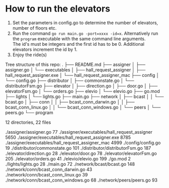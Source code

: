 # How to run the elevators

1. Set the parameters in config.go to determine the number of elevators, number of floors etc.
2. Run the command `go run main.go -port=xxxx -id=x`. Alternatively run the `program` executable with the same command line arguments.\
The id's must be integers and the first id has to be 0. Additional elevators increment the id by 1.
3. Enjoy the ride(s)

Tree structure of this repo: 
.
├── README.md
├── assigner
│   ├── assigner.go
│   └── executables
│       ├── hall_request_assigner
│       ├── hall_request_assigner.exe
│       └── hall_request_assigner_mac
├── config
│   └── config.go
├── distributor
│   ├── commonstate.go
│   └── distributorFsm.go
├── elevator
│   ├── direction.go
│   ├── door.go
│   ├── elevatorFsm.go
│   └── orders.go
├── elevio
│   └── elevio.go
├── go.mod
├── lights
│   └── lights.go
├── main.go
├── network
│   ├── bcast
│   │   └── bcast.go
│   ├── conn
│   │   ├── bcast_conn_darwin.go
│   │   ├── bcast_conn_linux.go
│   │   └── bcast_conn_windows.go
│   └── peers
│       └── peers.go
└── program

12 directories, 22 files

./assigner/assigner.go                            77
./assigner/executables/hall_request_assigner      5650
./assigner/executables/hall_request_assigner.exe  8785
./assigner/executables/hall_request_assigner_mac  4999
./config/config.go                                19
./distributor/commonstate.go                      101
./distributor/distributorFsm.go                   187
./elevator/direction.go                           28
./elevator/door.go                                78
./elevator/elevatorFsm.go                         205
./elevator/orders.go                              41
./elevio/elevio.go                                199
./go.mod                                          2
./lights/lights.go                                28
./main.go                                         72
./network/bcast/bcast.go                          148
./network/conn/bcast_conn_darwin.go               43
./network/conn/bcast_conn_linux.go                39
./network/conn/bcast_conn_windows.go              68
./network/peers/peers.go                          93
